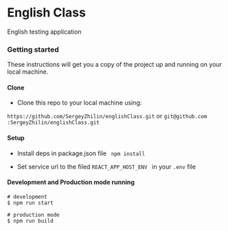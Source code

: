 # **English Class**
English testing application

### **Getting started**
These instructions will get you a copy of the project up and running on your local machine.

#### **Clone**
* Clone this repo to your local machine using:

`https://github.com/SergeyZhilin/englishClass.git` or `git@github.com
:SergeyZhilin/englishClass.git` 

#### **Setup**
* Install deps in package.json file ` npm install`

* Set service url to the filed `REACT_APP_HOST_ENV
` in your `.env` file


#### **Development and Production mode running**
```
# development
$ npm run start
```

```
# production mode
$ npm run build
```